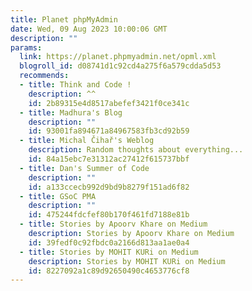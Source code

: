 ```yaml
---
title: Planet phpMyAdmin
date: Wed, 09 Aug 2023 10:00:06 GMT
description: ""
params:
  link: https://planet.phpmyadmin.net/opml.xml
  blogroll_id: d08741d1c92cd4a275f6a579cdda5d53
  recommends:
  - title: Think and Code !
    description: ^^
    id: 2b89315e4d8517abefef3421f0ce341c
  - title: Madhura's Blog
    description: ""
    id: 93001fa894671a84967583fb3cd92b59
  - title: Michal Čihař's Weblog
    description: Random thoughts about everything...
    id: 84a15ebc7e31312ac27412f615737bbf
  - title: Dan's Summer of Code
    description: ""
    id: a133ccecb992d9bd9b8279f151ad6f82
  - title: GSoC PMA
    description: ""
    id: 475244fdcfef80b170f461fd7188e81b
  - title: Stories by Apoorv Khare on Medium
    description: Stories by Apoorv Khare on Medium
    id: 39fedf0c92fbdc0a2166d813aa1ae0a4
  - title: Stories by MOHIT KURi on Medium
    description: Stories by MOHIT KURi on Medium
    id: 8227092a1c89d92650490c4653776cf8
---
```

